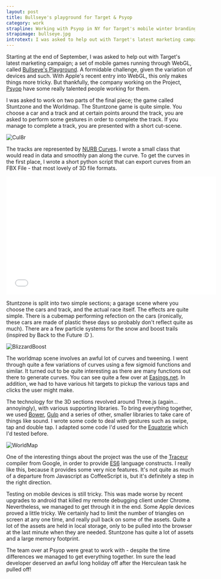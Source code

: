 ```yaml
---
layout: post
title: Bullseye's playground for Target & Psyop
category: work
strapline: Working with Psyop in NY for Target's mobile winter branding
strapimage: bullseye.jpg
introtext: I was asked to help out with Target's latest marketing campaign; a set of mobile games running through WebGL, called Bullseye's Playground
---
```


Starting at the end of September, I was asked to help out with Target's latest marketing campaign; a set of mobile games running through WebGL, called [Bullseye's Playground](http://www.bullseyesplayground.com/desktop). A formidable challenge, given the variation of devices and such. With Apple's recent entry into WebGL, this only makes things more tricky. But thankfully, the company working on the Project, [Psyop](http://www.psyop.tv) have some really talented people working for them.

I was asked to work on two parts of the final piece; the game called Stuntzone and the Worldmap. The Stuntzone game is quite simple. You choose a car and a track and at certain points around the track, you are asked to perform some gestures in order to complete the track. If you manage to complete a track, you are presented with a short cut-scene.

![Cul8r](https://farm8.staticflickr.com/7524/15979186906_11c0d4d6ef.jpg)

The tracks are represented by [NURB Curves](http://en.wikipedia.org/wiki/Non-uniform_rational_B-spline). I wrote a small class that would read in data and smoothly pan along the curve. To get the curves in the first place, I wrote a short python script that can export curves from an FBX File - that most lovely of 3D file formats. 

<iframe width="560" height="315" src="//www.youtube.com/embed/WhmlBz1ro0M" frameborder="0" allowfullscreen></iframe>

Stuntzone is split into two simple sections; a garage scene where you choose the cars and track, and the actual race itself. The effects are quite simple. There is a cubemap performing refection on the cars (ironically, these cars are made of plastic these days so probably don't reflect quite as much). There are a few particle systems for the snow and boost trails (inspired by Back to the Future :D ). 

![BlizzardBoost](https://farm8.staticflickr.com/7478/15979186836_dc37fdc41f.jpg)

The worldmap scene involves an awful lot of curves and tweening. I went through quite a few variations of curves using a few sigmoid functions and similar. It turned out to be quite interesting as there are many functions out there to generate curves. You can see quite a few over at [Easings.net](http://easings.net). In addition, we had to have various hit targets to pickup the various taps and clicks the user might make.

The technology for the 3D sections revolved around Three.js (again... annoyingly), with various supporting libraries. To bring everything together, we used [Bower](http://bower.io), [Gulp](http://gulpjs.com) and a series of other, smaller libraries to take care of things like sound. I wrote some code to deal with gestures such as swipe, tap and double tap. I adapted some code I'd used for the [Equatorie](https://www.section9.co.uk/posts/2014-05-28-Equatorie.html) which I'd tested before. 

![WorldMap](https://farm8.staticflickr.com/7563/15819211157_1c7de9fc32.jpg)

One of the interesting things about the project was the use of the [Traceur](https://github.com/google/traceur-compiler) compiler from Google, in order to provide [ES6](http://people.mozilla.org/%7Ejorendorff/es6-draft.html) language constructs. I really like this, because it provides some very nice features. It's not quite as much of a departure from Javascript as CoffeeScript is, but it's definitely a step in the right direction. 

Testing on mobile devices is still tricky. This was made worse by recent upgrades to android that killed my remote debugging client under Chrome. Nevertheless, we managed to get through it in the end. Some Apple devices proved a little tricky. We certainly had to limit the number of triangles on screen at any one time, and really pull back on some of the assets. Quite a lot of the assets are held in local storage, only to be pulled into the browser at the last minute when they are needed. Stuntzone has quite a lot of assets and a large memory footprint.

The team over at Psyop were great to work with - despite the time differences we managed to get everything together. Im sure the lead developer deserved an awful long holiday off after the Herculean task he pulled off!
